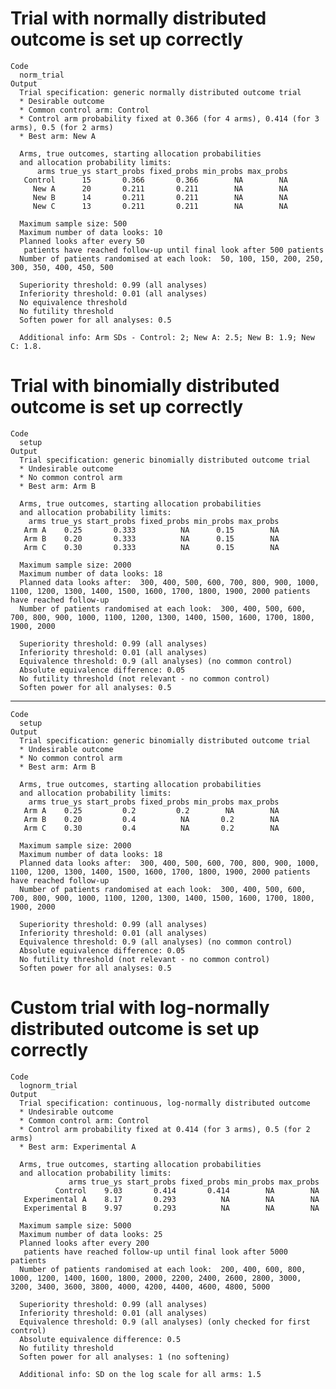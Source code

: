 # Trial with normally distributed outcome is set up correctly

    Code
      norm_trial
    Output
      Trial specification: generic normally distributed outcome trial
      * Desirable outcome
      * Common control arm: Control 
      * Control arm probability fixed at 0.366 (for 4 arms), 0.414 (for 3 arms), 0.5 (for 2 arms)
      * Best arm: New A
      
      Arms, true outcomes, starting allocation probabilities 
      and allocation probability limits:
          arms true_ys start_probs fixed_probs min_probs max_probs
       Control      15       0.366       0.366        NA        NA
         New A      20       0.211       0.211        NA        NA
         New B      14       0.211       0.211        NA        NA
         New C      13       0.211       0.211        NA        NA
      
      Maximum sample size: 500 
      Maximum number of data looks: 10
      Planned looks after every 50
       patients have reached follow-up until final look after 500 patients
      Number of patients randomised at each look:  50, 100, 150, 200, 250, 300, 350, 400, 450, 500
      
      Superiority threshold: 0.99 (all analyses)
      Inferiority threshold: 0.01 (all analyses)
      No equivalence threshold
      No futility threshold
      Soften power for all analyses: 0.5
      
      Additional info: Arm SDs - Control: 2; New A: 2.5; New B: 1.9; New C: 1.8.

# Trial with binomially distributed outcome is set up correctly

    Code
      setup
    Output
      Trial specification: generic binomially distributed outcome trial
      * Undesirable outcome
      * No common control arm
      * Best arm: Arm B
      
      Arms, true outcomes, starting allocation probabilities 
      and allocation probability limits:
        arms true_ys start_probs fixed_probs min_probs max_probs
       Arm A    0.25       0.333          NA      0.15        NA
       Arm B    0.20       0.333          NA      0.15        NA
       Arm C    0.30       0.333          NA      0.15        NA
      
      Maximum sample size: 2000 
      Maximum number of data looks: 18
      Planned data looks after:  300, 400, 500, 600, 700, 800, 900, 1000, 1100, 1200, 1300, 1400, 1500, 1600, 1700, 1800, 1900, 2000 patients have reached follow-up
      Number of patients randomised at each look:  300, 400, 500, 600, 700, 800, 900, 1000, 1100, 1200, 1300, 1400, 1500, 1600, 1700, 1800, 1900, 2000
      
      Superiority threshold: 0.99 (all analyses)
      Inferiority threshold: 0.01 (all analyses)
      Equivalence threshold: 0.9 (all analyses) (no common control)
      Absolute equivalence difference: 0.05
      No futility threshold (not relevant - no common control)
      Soften power for all analyses: 0.5

---

    Code
      setup
    Output
      Trial specification: generic binomially distributed outcome trial
      * Undesirable outcome
      * No common control arm
      * Best arm: Arm B
      
      Arms, true outcomes, starting allocation probabilities 
      and allocation probability limits:
        arms true_ys start_probs fixed_probs min_probs max_probs
       Arm A    0.25         0.2         0.2        NA        NA
       Arm B    0.20         0.4          NA       0.2        NA
       Arm C    0.30         0.4          NA       0.2        NA
      
      Maximum sample size: 2000 
      Maximum number of data looks: 18
      Planned data looks after:  300, 400, 500, 600, 700, 800, 900, 1000, 1100, 1200, 1300, 1400, 1500, 1600, 1700, 1800, 1900, 2000 patients have reached follow-up
      Number of patients randomised at each look:  300, 400, 500, 600, 700, 800, 900, 1000, 1100, 1200, 1300, 1400, 1500, 1600, 1700, 1800, 1900, 2000
      
      Superiority threshold: 0.99 (all analyses)
      Inferiority threshold: 0.01 (all analyses)
      Equivalence threshold: 0.9 (all analyses) (no common control)
      Absolute equivalence difference: 0.05
      No futility threshold (not relevant - no common control)
      Soften power for all analyses: 0.5

# Custom trial with log-normally distributed outcome is set up correctly

    Code
      lognorm_trial
    Output
      Trial specification: continuous, log-normally distributed outcome
      * Undesirable outcome
      * Common control arm: Control 
      * Control arm probability fixed at 0.414 (for 3 arms), 0.5 (for 2 arms)
      * Best arm: Experimental A
      
      Arms, true outcomes, starting allocation probabilities 
      and allocation probability limits:
                 arms true_ys start_probs fixed_probs min_probs max_probs
              Control    9.03       0.414       0.414        NA        NA
       Experimental A    8.17       0.293          NA        NA        NA
       Experimental B    9.97       0.293          NA        NA        NA
      
      Maximum sample size: 5000 
      Maximum number of data looks: 25
      Planned looks after every 200
       patients have reached follow-up until final look after 5000 patients
      Number of patients randomised at each look:  200, 400, 600, 800, 1000, 1200, 1400, 1600, 1800, 2000, 2200, 2400, 2600, 2800, 3000, 3200, 3400, 3600, 3800, 4000, 4200, 4400, 4600, 4800, 5000
      
      Superiority threshold: 0.99 (all analyses)
      Inferiority threshold: 0.01 (all analyses)
      Equivalence threshold: 0.9 (all analyses) (only checked for first control)
      Absolute equivalence difference: 0.5
      No futility threshold
      Soften power for all analyses: 1 (no softening)
      
      Additional info: SD on the log scale for all arms: 1.5

